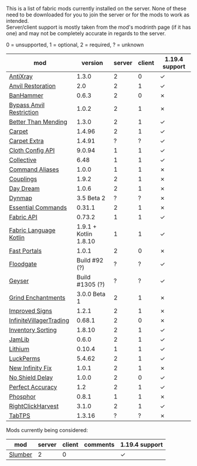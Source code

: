 This is a list of fabric mods currently installed on the server. None of these need to be downloaded for you to join the server or for the mods to work as intended. <br>
Server/client support is mostly taken from the mod's modrinth page (if it has one) and may not be completely accurate in regards to the server.

0 = unsupported, 1 = optional, 2 = required, ? = unknown

| mod | version | server | client | 1.19.4 support |
| --- | --- | --- | --- | --- |
| [AntiXray](https://modrinth.com/mod/anti-xray) | 1.3.0 | 2 | 0 | &check; |
| [Anvil Restoration](https://modrinth.com/mod/anvil-restoration) | 2.0 | 2 | 1 | &check; |
| [BanHammer](https://modrinth.com/mod/banhammer) | 0.6.3 | 2 | 0 | &cross; |
| [Bypass Anvil Restriction](https://www.curseforge.com/minecraft/mc-mods/bypass-anvil-restriction) | 1.0.2 | 2 | 1 | &cross; |
| [Better Than Mending](https://modrinth.com/mod/better-than-mending) | 1.3.0 | 2 | 1 | &check; |
| [Carpet](https://modrinth.com/mod/carpet) | 1.4.96 | 2 | 1 | &check; |
| [Carpet Extra](https://github.com/gnembon/carpet-extra) | 1.4.91 | ? | ? | &check; |
| [Cloth Config API](https://modrinth.com/mod/cloth-config/) | 9.0.94 | 1 | 1 | &check; |
| [Collective](https://modrinth.com/mod/collective) | 6.48 | 1 | 1 | &check; |
| [Command Aliases](https://modrinth.com/mod/commandaliases) | 1.0.0 | 1 | 1 | &cross; |
| [Couplings](https://modrinth.com/mod/couplings) | 1.9.2 | 2 | 1 | &cross; |
| [Day Dream](https://modrinth.com/mod/day-dream) | 1.0.6 | 2 | 1 | &cross; |
| [Dynmap](https://www.curseforge.com/minecraft/mc-mods/dynmapforge) | 3.5 Beta 2 | ? | ? | &cross; |
| [Essential Commands](https://modrinth.com/mod/essential-commands) | 0.31.1 | 2 | 1 | &cross; |
| [Fabric API](https://modrinth.com/mod/fabric-api) | 0.73.2 | 1 | 1 | &check; |
| [Fabric Language Kotlin](https://modrinth.com/mod/fabric-language-kotlin/) | 1.9.1 + Kotlin 1.8.10 | 1 | 1 | &check; |
| [Fast Portals](https://modrinth.com/mod/fast-portals) | 1.0.1 | 2 | 0 | &cross; |
| [Floodgate](https://github.com/GeyserMC/Floodgate-Fabric) | Build #92 (?) | ? | ? | &check; |
| [Geyser](https://geysermc.org/) | Build #1305 (?) | ? | ? | &check; |
| [Grind Enchantments](https://modrinth.com/mod/grind-enchantments) |  3.0.0 Beta 1 | 2 | 1 | &cross; |
| [Improved Signs](https://modrinth.com/mod/improved-signs) | 1.2.1 | 2 | 1 | &cross; |
| [InfiniteVillagerTrading](https://modrinth.com/mod/infinitevillagertrading) |  0.68.1 | 2 | 0 | &cross; |
| [Inventory Sorting](https://modrinth.com/mod/inventory-sorting) | 1.8.10 | 2 | 1 | &check; |
| [JamLib](https://modrinth.com/mod/jamlib) | 0.6.0 | 2 | 1 | &check; |
| [Lithium](https://modrinth.com/mod/lithium) | 0.10.4 | 1 | 1 | &check; |
| [LuckPerms](https://luckperms.net/) | 5.4.62 | 2 | 1 | &check; |
| [New Infinity Fix](https://modrinth.com/mod/new-infinity-fix) | 1.0.1 | 2 | 1 | &cross; |
| [No Shield Delay](https://modrinth.com/mod/no-shield-delay) | 1.0.0 | 2 | 0 | &check; |
| [Perfect Accuracy](https://modrinth.com/mod/perfect-accuracy) | 1.2 | 2 | 1 | &check; |
| [Phosphor](https://modrinth.com/mod/phosphor) | 0.8.1 | 1 | 1 | &cross; |
| [RightClickHarvest](https://modrinth.com/mod/rightclickharvest) | 3.1.0 | 2 | 1 | &check; |
| [TabTPS](https://modrinth.com/plugin/tabtps) | 1.3.16 | ? | ? | &cross; |

Mods currently being considered:

| mod | server | client | comments | 1.19.4 support |
| --- | --- | --- | --- | --- |
| [Slumber](https://modrinth.com/mod/slumber) | 2 | 0 | | &check; |

